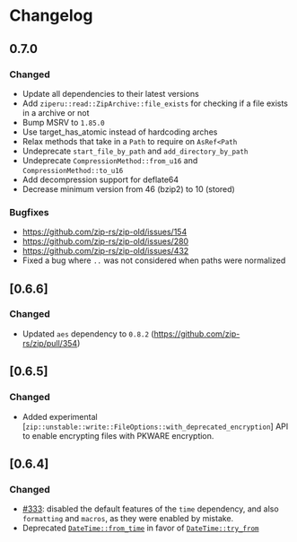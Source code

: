 Changelog
=========

0.7.0
-----

### Changed

- Update all dependencies to their latest versions
- Add `ziperu::read::ZipArchive::file_exists` for checking if a file exists in a archive or not
- Bump MSRV to `1.85.0`
- Use target_has_atomic instead of hardcoding arches
- Relax methods that take in a `Path` to require on `AsRef<Path`
- Undeprecate `start_file_by_path` and `add_directory_by_path`
- Undeprecate `CompressionMethod::from_u16` and `CompressionMethod::to_u16`
- Add decompression support for deflate64
- Decrease minimum version from 46 (bzip2) to 10 (stored)

### Bugfixes

- https://github.com/zip-rs/zip-old/issues/154
- https://github.com/zip-rs/zip-old/issues/280
- https://github.com/zip-rs/zip-old/issues/432
- Fixed a bug where `..` was not considered when paths were normalized

[0.6.6]
-------

### Changed

- Updated `aes` dependency to `0.8.2` (https://github.com/zip-rs/zip/pull/354)

[0.6.5]
-------

### Changed

- Added experimental [`zip::unstable::write::FileOptions::with_deprecated_encryption`] API to enable encrypting files with PKWARE encryption.

[0.6.4]
-------

### Changed

 - [#333](https://github.com/zip-rs/zip/pull/333): disabled the default features of the `time` dependency, and also `formatting` and `macros`, as they were enabled by mistake.
 - Deprecated [`DateTime::from_time`](https://docs.rs/zip/0.6/zip/struct.DateTime.html#method.from_time) in favor of [`DateTime::try_from`](https://docs.rs/zip/0.6/zip/struct.DateTime.html#impl-TryFrom-for-DateTime)
